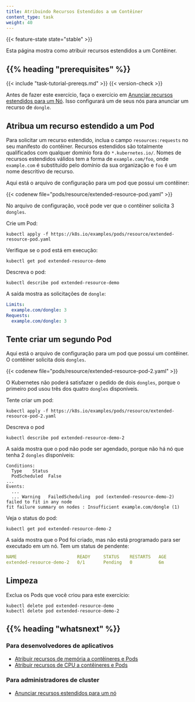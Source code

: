 ```yaml
---
title: Atribuindo Recursos Estendidos a um Contêiner
content_type: task
weight: 40
---
```


<!-- overview -->

{{< feature-state state="stable" >}}

Esta página mostra como atribuir recursos estendidos a um Contêiner.


## {{% heading "prerequisites" %}}


{{< include "task-tutorial-prereqs.md" >}} {{< version-check >}}

Antes de fazer este exercício, faça o exercício em
[Anunciar recursos estendidos para um Nó](/docs/tasks/administer-cluster/extended-resource-node/).
Isso configurará um de seus nós para anunciar um recurso de `dongle`.

<!-- steps -->

## Atribua um recurso estendido a um Pod

Para solicitar um recurso estendido, inclua o campo `resources:requests` no seu 
manifesto do contêiner. Recursos estendidos são totalmente qualificados 
com qualquer domínio fora do `*.kubernetes.io/`. Nomes de recursos estendidos válidos 
tem a forma de `example.com/foo`, onde `example.com` é substituído pelo domínio 
da sua organização e `foo` é um nome descritivo de recurso.

Aqui está o arquivo de configuração para um pod que possui um contêiner:

{{< codenew file="pods/resource/extended-resource-pod.yaml" >}}

No arquivo de configuração, você pode ver que o contêiner solicita 3 `dongles`.

Crie um Pod:

```shell
kubectl apply -f https://k8s.io/examples/pods/resource/extended-resource-pod.yaml
```

Verifique se o pod está em execução:

```shell
kubectl get pod extended-resource-demo
```

Descreva o pod:

```shell
kubectl describe pod extended-resource-demo
```

A saída mostra as solicitações de `dongle`:

```yaml
Limits:
  example.com/dongle: 3
Requests:
  example.com/dongle: 3
```

## Tente criar um segundo Pod

Aqui está o arquivo de configuração para um pod que possui um contêiner. 
O contêiner solicita dois `dongles`.

{{< codenew file="pods/resource/extended-resource-pod-2.yaml" >}}

O Kubernetes não poderá satisfazer o pedido de dois `dongles`, porque o primeiro pod
usou três dos quatro `dongles` disponíveis.

Tente criar um pod:

```shell
kubectl apply -f https://k8s.io/examples/pods/resource/extended-resource-pod-2.yaml
```

Descreva o pod

```shell
kubectl describe pod extended-resource-demo-2
```

A saída mostra que o pod não pode ser agendado, porque não há nó que tenha
2 `dongles` disponíveis:

```
Conditions:
  Type    Status
  PodScheduled  False
...
Events:
  ...
  ... Warning   FailedScheduling  pod (extended-resource-demo-2) failed to fit in any node
fit failure summary on nodes : Insufficient example.com/dongle (1)
```

Veja o status do pod:

```shell
kubectl get pod extended-resource-demo-2
```

A saída mostra que o Pod foi criado, mas não está programado para ser executado em um nó.
Tem um status de pendente:

```yaml
NAME                       READY     STATUS    RESTARTS   AGE
extended-resource-demo-2   0/1       Pending   0          6m
```

## Limpeza

Exclua os Pods que você criou para este exercício:

```shell
kubectl delete pod extended-resource-demo
kubectl delete pod extended-resource-demo-2
```



## {{% heading "whatsnext" %}}


### Para desenvolvedores de aplicativos

* [Atribuir recursos de memória a contêineres e Pods](/docs/tasks/configure-pod-container/assign-memory-resource/)
* [Atribuir recursos de CPU a contêineres e Pods](/docs/tasks/configure-pod-container/assign-cpu-resource/)

### Para administradores de cluster

* [Anunciar recursos estendidos para um nó](/docs/tasks/administer-cluster/extended-resource-node/)


